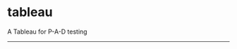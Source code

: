 tableau
=======

A Tableau for P-A-D testing
 
 
 
---------------------------------------------------------------------------------------------------------------------------------